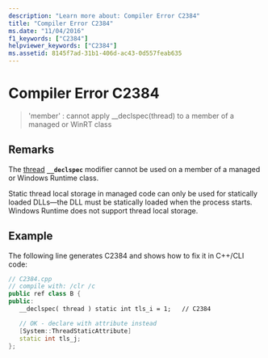 ```yaml
---
description: "Learn more about: Compiler Error C2384"
title: "Compiler Error C2384"
ms.date: "11/04/2016"
f1_keywords: ["C2384"]
helpviewer_keywords: ["C2384"]
ms.assetid: 8145f7ad-31b1-406d-ac43-0d557feab635
---
```

# Compiler Error C2384

> 'member' : cannot apply __declspec(thread) to a member of a managed or WinRT class

## Remarks

The [thread](../../cpp/thread.md) **`__declspec`** modifier cannot be used on a member of a managed or Windows Runtime class.

Static thread local storage in managed code can only be used for statically loaded DLLs—the DLL must be statically loaded when the process starts. Windows Runtime does not support thread local storage.

## Example

The following line generates C2384 and shows how to fix it in C++/CLI code:

```cpp
// C2384.cpp
// compile with: /clr /c
public ref class B {
public:
   __declspec( thread ) static int tls_i = 1;   // C2384

   // OK - declare with attribute instead
   [System::ThreadStaticAttribute]
   static int tls_j;
};
```
